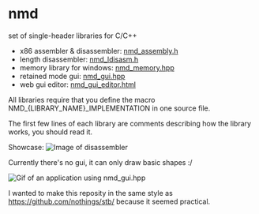 # nmd
set of single-header libraries for C/C++

- x86 assembler & disassembler: [nmd_assembly.h](nmd_assembly.h)
- length disassembler: [nmd_ldisasm.h](nmd_ldisasm.h)
- memory library for windows: [nmd_memory.hpp](nmd_memory.hpp)
- retained mode gui: [nmd_gui.hpp](nmd_gui.hpp)
- web gui editor: [nmd_gui_editor.html](nmd_gui_editor.html)

All libraries require that you define the macro NMD_{LIBRARY_NAME}_IMPLEMENTATION in one source file.

The first few lines of each library are comments describing how the library works, you should read it.

Showcase:
![Image of disassembler](https://i.imgur.com/Zw2l94k.png)

Currently there's no gui, it can only draw basic shapes :/

![Gif of an application using nmd_gui.hpp](https://media.giphy.com/media/KzoJfuFCt9vxyfYuFz/giphy.gif)

I wanted to make this reposity in the same style as https://github.com/nothings/stb/ because it seemed practical.
